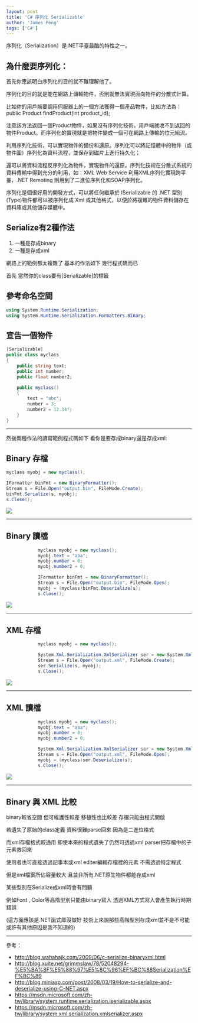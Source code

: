 ```yaml
---
layout: post
title: 'C# 序列化 Serializable'
author: 'James Peng'
tags: ['C#']
---
```


序列化（Serialization）是.NET平臺最酷的特性之一。

## 為什麼要序列化： ##

首先你應該明白序列化的目的就不難理解他了。

序列化的目的就是能在網路上傳輸物件，否則就無法實現面向物件的分散式計算。

比如你的用戶端要調用伺服器上的一個方法獲得一個產品物件，比如方法為：public   Product   findProduct(int   product_id);   

注意該方法返回一個Product物件，如果沒有序列化技術，用戶端就收不到返回的物件Product。而序列化的實現就是把物件變成一個可在網路上傳輸的位元組流。

利用序列化技術，可以實現物件的備份和還原。序列化可以將記憶體中的物件（或物件圖）序列化為資料流程，並保存到磁片上進行持久化；

還可以將資料流程反序列化為物件，實現物件的還原。序列化技術在分散式系統的資料傳輸中得到充分的利用，如：XML Web Service 利用XML序列化實現跨平臺，.NET Remoting 則用到了二進位序列化和SOAP序列化。

序列化是個很好用的開發方式，可以將任何繼承於 ISerializable 的 .NET 型別(Type)物件都可以被序列化成 Xml 或其他格式，以便於將複雜的物件資料儲存在資料庫或其他儲存媒體中。

## Serialize有2種作法 ##

1. 一種是存成binary 
2. 一種是存成xml


網路上的範例都太複雜了 基本的作法如下 幾行程式碼而已


首先 當然你的class要有[Serializable]的標籤

## 參考命名空間 ##

~~~csharp
using System.Runtime.Serialization;
using System.Runtime.Serialization.Formatters.Binary;
~~~

## 宣告一個物件 ##

~~~csharp
[Serializable]
public class myclass
{
	public string text;
	public int number;
	public float number2;

	public myclass()
	{
		text = "abc";
		number = 3;
		number2 = 12.34f;
	}
}
~~~


----------

然後兩種作法的讀寫範例程式碼如下 看你是要存成binary還是存成xml:

## Binary 存檔 ##

~~~csharp
myclass myobj = new myclass();

IFormatter binFmt = new BinaryFormatter();
Stream s = File.Open("output.bin", FileMode.Create);
binFmt.Serialize(s, myobj);
s.Close();
~~~

![](http://i.imgur.com/VEZm3KR.png)

----------


## Binary 讀檔 ##

~~~csharp
            myclass myobj = new myclass();
            myobj.text = "aaa";
            myobj.number = 0;
            myobj.number2 = 0;

			IFormatter binFmt = new BinaryFormatter();
			Stream s = File.Open("output.bin", FileMode.Open);
			myobj = (myclass)binFmt.Deserialize(s);
			s.Close();
~~~

![](http://i.imgur.com/ZBFXeEK.png)

----------


## XML 存檔 ##

~~~csharp
            myclass myobj = new myclass();

            System.Xml.Serialization.XmlSerializer ser = new System.Xml.Serialization.XmlSerializer(myobj.GetType());
            Stream s = File.Open("output.xml", FileMode.Create);
            ser.Serialize(s, myobj);
            s.Close();
~~~

![](http://i.imgur.com/Dn2Jy6r.png)

----------


## XML 讀檔 ##

~~~csharp
            myclass myobj = new myclass();
            myobj.text = "aaa";
            myobj.number = 0;
            myobj.number2 = 0;

            System.Xml.Serialization.XmlSerializer ser = new System.Xml.Serialization.XmlSerializer(myobj.GetType());
            Stream s = File.Open("output.xml", FileMode.Open);
            myobj = (myclass)ser.Deserialize(s);
            s.Close();
~~~

![](http://i.imgur.com/HwtSGzD.png)


----------

## Binary 與 XML 比較 ##

binary較省空間 但可維護性較差 移植性也比較差 存檔只能由程式開啟

若遺失了原始的class定義 資料很難parse回來 因為是二進位格式

而xml存檔格式較通用 即使本來的程式遺失了仍然可透過xml parser把存檔中的子元素救回來

使用者也可直接透過記事本或xml editer編輯存檔裡的元素 不需透過特定程式

但是xml檔案所佔容量較大 且並非所有.NET原生物件都能存成xml

某些型別在Serialize成xml時會有問題

例如Font , Color等高階型別只能由binary寫入 透過XML方式寫入會產生執行時期錯誤

(這方面應該是.NET函式庫沒做好 技術上來說那些高階型別存成xml並不是不可能 或許有其他原因是我不知道的)

----------

參考：

- http://blog.wahahajk.com/2009/06/c-serialize-binaryxml.html
- http://blog.xuite.net/grimmslaw/78/52048294-%E5%BA%8F%E5%88%97%E5%8C%96%EF%BC%88Serialization%EF%BC%89
- http://blog.miniasp.com/post/2008/03/19/How-to-serialize-and-deserialize-using-C-NET.aspx
- https://msdn.microsoft.com/zh-tw/library/system.runtime.serialization.iserializable.aspx
- https://msdn.microsoft.com/zh-tw/library/system.xml.serialization.xmlserializer.aspx
